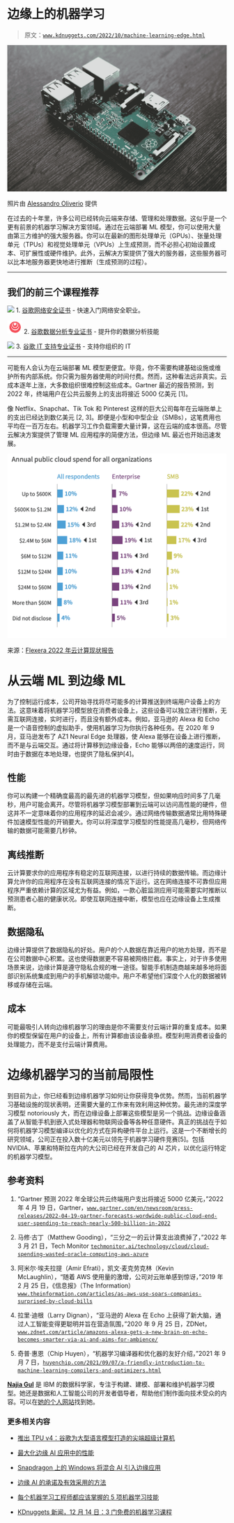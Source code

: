 # 边缘上的机器学习

> 原文：[`www.kdnuggets.com/2022/10/machine-learning-edge.html`](https://www.kdnuggets.com/2022/10/machine-learning-edge.html)

![边缘上的机器学习](img/8fde58b3266931e0bc1a79dd95c08ac2.png)

照片由 [Alessandro Oliverio](https://www.pexels.com/photo/silver-and-green-circuit-board-1472443/) 提供

在过去的十年里，许多公司已经转向云端来存储、管理和处理数据。这似乎是一个更有前景的机器学习解决方案领域。通过在云端部署 ML 模型，你可以使用大量由第三方维护的强大服务器。你可以在最新的图形处理单元（GPUs）、张量处理单元（TPUs）和视觉处理单元（VPUs）上生成预测，而不必担心初始设置成本、可扩展性或硬件维护。此外，云解决方案提供了强大的服务器，这些服务器可以比本地服务器更快地进行推断（生成预测的过程）。

* * *

## 我们的前三个课程推荐

![](img/0244c01ba9267c002ef39d4907e0b8fb.png) 1\. [谷歌网络安全证书](https://www.kdnuggets.com/google-cybersecurity) - 快速入门网络安全职业。

![](img/e225c49c3c91745821c8c0368bf04711.png) 2\. [谷歌数据分析专业证书](https://www.kdnuggets.com/google-data-analytics) - 提升你的数据分析技能

![](img/0244c01ba9267c002ef39d4907e0b8fb.png) 3\. [谷歌 IT 支持专业证书](https://www.kdnuggets.com/google-itsupport) - 支持你组织的 IT

* * *

可能有人会认为在云端部署 ML 模型更便宜。毕竟，你不需要构建基础设施或维护所有内部系统。你只需为服务器使用的时间付费。然而，这种看法远非真实。云成本逐年上涨，大多数组织很难控制这些成本。Gartner 最近的报告预测，到 2022 年，终端用户在公共云服务上的支出将接近 5000 亿美元 [1]。

像 Netflix、Snapchat、Tik Tok 和 Pinterest 这样的巨大公司每年在云端账单上的支出已经达到数亿美元 [2, 3]。即便是小型和中型企业（SMBs），这笔费用也平均在一百万左右。机器学习工作负载需要大量计算，这在云端的成本很高。尽管云解决方案提供了管理 ML 应用程序的简便方法，但边缘 ML 最近也开始迅速发展。

![边缘上的机器学习](img/9758d75a3d68bfaebba26bafa10d4991.png)

来源：[Flexera 2022 年云计算现状报告](https://resources.flexera.com/web/pdf/Flexera-State-of-the-Cloud-Report-2022.pdf)

# 从云端 ML 到边缘 ML

为了控制运行成本，公司开始寻找将尽可能多的计算推送到终端用户设备上的方法。这意味着将机器学习模型放在消费者设备上，这些设备可以独立进行推断，无需互联网连接，实时进行，而且没有额外成本。例如，亚马逊的 Alexa 和 Echo 是一个语音控制的虚拟助手，使用机器学习为你执行各种任务。在 2020 年 9 月，亚马逊发布了 AZ1 Neural Edge 处理器，使 Alexa 能够在设备上进行推断，而不是与云端交互。通过将计算移到边缘设备，Echo 能够以两倍的速度运行，同时由于数据在本地处理，也提供了隐私保护[4]。

## 性能

你可以构建一个精确度最高的最先进的机器学习模型，但如果响应时间多了几毫秒，用户可能会离开。尽管将机器学习模型部署到云端可以访问高性能的硬件，但这并不一定意味着你的应用程序的延迟会减少。通过网络传输数据通常比用特殊硬件加速模型性能的开销要大。你可以将深度学习模型的性能提高几毫秒，但网络传输的数据可能需要几秒钟。

## 离线推断

云计算要求你的应用程序有稳定的互联网连接，以进行持续的数据传输。而边缘计算允许你的应用程序在没有互联网连接的情况下运行。这在网络连接不可靠但应用程序严重依赖计算的区域尤为有益。例如，一款心脏监测应用可能需要实时推断以预测患者心脏的健康状况。即使互联网连接中断，模型也应在边缘设备上生成推断。

## 数据隐私

边缘计算提供了数据隐私的好处。用户的个人数据在靠近用户的地方处理，而不是在公司数据中心积累。这也使得数据更不容易被网络拦截。事实上，对于许多使用场景来说，边缘计算是遵守隐私合规的唯一途径。智能手机制造商越来越多地将面部识别系统集成到用户的手机解锁功能中。用户不希望他们深度个人化的数据被转移或存储在云端。

## 成本

可能最吸引人转向边缘机器学习的理由是你不需要支付云端计算的重复成本。如果你的模型保留在用户的设备上，所有计算都由该设备承担。模型利用消费者设备的处理能力，而不是支付云端计算费用。

# 边缘机器学习的当前局限性

到目前为止，你已经看到边缘机器学习如何让你获得竞争优势。然而，当前机器学习基础设施的现状表明，还需要大量的工作来有效利用这种优势。最先进的深度学习模型 notoriously 大，而在边缘设备上部署这些模型是另一个挑战。边缘设备涵盖了从智能手机到嵌入式处理器和物联网设备等各种任意硬件。真正的挑战在于如何将机器学习模型编译以优化的方式在异构硬件平台上运行。这是一个不断增长的研究领域，公司正在投入数十亿美元以领先于机器学习硬件竞赛[5]。包括 NVIDIA、苹果和特斯拉在内的大公司已经在开发自己的 AI 芯片，以优化运行特定的机器学习模型。

## 参考资料

1.  “Gartner 预测 2022 年全球公共云终端用户支出将接近 5000 亿美元，”2022 年 4 月 19 日，Gartner，[`www.gartner.com/en/newsroom/press-releases/2022-04-19-gartner-forecasts-wordwide-public-cloud-end-user-spending-to-reach-nearly-500-billion-in-2022`](https://www.gartner.com/en/newsroom/press-releases/2022-04-19-gartner-forecasts-worldwide-public-cloud-end-user-spending-to-reach-nearly-500-billion-in-2022)

1.  马修·古丁（Matthew Gooding），“三分之一的云计算支出浪费掉了，”2022 年 3 月 21 日，Tech Monitor [`techmonitor.ai/technology/cloud/cloud-spending-wasted-oracle-computing-aws-azure`](https://techmonitor.ai/technology/cloud/cloud-spending-wasted-oracle-computing-aws-azure)

1.  阿米尔·埃夫拉提（Amir Efrati），凯文·麦克劳克林（Kevin McLaughlin），“随着 AWS 使用量的激增，公司对云账单感到惊讶，”2019 年 2 月 25 日，《信息报》（The Information）[`www.theinformation.com/articles/as-aws-use-soars-companies-surprised-by-cloud-bills`](https://www.theinformation.com/articles/as-aws-use-soars-companies-surprised-by-cloud-bills)

1.  拉里·迪根（Larry Dignan），“亚马逊的 Alexa 在 Echo 上获得了新大脑，通过人工智能变得更聪明并旨在营造氛围，”2020 年 9 月 25 日，ZDNet，[`www.zdnet.com/article/amazons-alexa-gets-a-new-brain-on-echo-becomes-smarter-via-ai-and-aims-for-ambience/`](https://www.zdnet.com/article/amazons-alexa-gets-a-new-brain-on-echo-becomes-smarter-via-ai-and-aims-for-ambience/)

1.  奇普·惠恩（Chip Huyen），“机器学习编译器和优化器的友好介绍，”2021 年 9 月 7 日，[`huyenchip.com/2021/09/07/a-friendly-introduction-to-machine-learning-compilers-and-optimizers.html`](https://huyenchip.com/2021/09/07/a-friendly-introduction-to-machine-learning-compilers-and-optimizers.html)

**[Najia Gul](https://www.linkedin.com/in/najiagul/)** 是 IBM 的数据科学家，专注于构建、建模、部署和维护机器学习模型。她还是数据和人工智能公司的开发者倡导者，帮助他们制作面向技术受众的内容。可以在[她的个人网站](https://najiagul.com/)找到她。

### 更多相关内容

+   [推出 TPU v4：谷歌为大型语言模型打造的尖端超级计算机](https://www.kdnuggets.com/2023/04/introducing-tpu-v4-googles-cutting-edge-supercomputer-large-language-models.html)

+   [最大化边缘 AI 应用中的性能](https://www.kdnuggets.com/maximize-performance-in-edge-ai-applications)

+   [Snapdragon 上的 Windows 将混合 AI 引入边缘应用](https://www.kdnuggets.com/qualcomm-windows-on-snapdragon-brings-hybrid-ai-to-apps-at-the-edge)

+   [边缘 AI 的承诺及有效采用的方法](https://www.kdnuggets.com/the-promise-of-edge-ai-and-approaches-for-effective-adoption)

+   [每个机器学习工程师都应该掌握的 5 项机器学习技能](https://www.kdnuggets.com/2023/03/5-machine-learning-skills-every-machine-learning-engineer-know-2023.html)

+   [KDnuggets 新闻，12 月 14 日：3 门免费的机器学习课程](https://www.kdnuggets.com/2022/n48.html)
